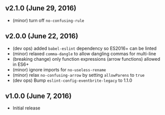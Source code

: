 ## v2.1.0 (June 29, 2016)
- (minor) turn off `no-confusing-rule`

## v2.0.0 (June 22, 2016)
- (dev ops) added `babel-eslint` dependency so ES2016+ can be linted
- (minor) relaxed `comma-dangle` to allow dangling commas for multi-line
- (breaking change) only function expressions (arrow functions) allowed in ES6+
- (minor) ignore imports for `no-useless-rename`
- (minor) relax `no-confusing-arrow` by setting `allowParens` to `true`
- (dev ops) Bump `eslint-config-eventbrite-legacy` to 1.1.0

## v1.0.0 (June 7, 2016)
- Initial release
